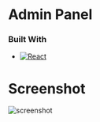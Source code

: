 # Admin Panel

### Built With
* [![React][React.js]][React-url]

# Screenshot
![screenshot](https://ibb.co/RS2LKXC)



[React.js]: https://img.shields.io/badge/React-20232A?style=for-the-badge&logo=react&logoColor=61DAFB
[React-url]: https://reactjs.org/
